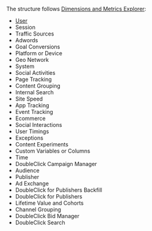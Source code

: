 The structure follows [Dimensions and Metrics Explorer](https://developers.google.com/analytics/devguides/reporting/core/dimsmets):
 * [User](user.md)
 * Session
 * Traffic Sources
 * Adwords
 * Goal Conversions
 * Platform or Device
 * Geo Network
 * System
 * Social Activities
 * Page Tracking
 * Content Grouping
 * Internal Search
 * Site Speed
 * App Tracking
 * Event Tracking
 * Ecommerce
 * Social Interactions
 * User Timings
 * Exceptions
 * Content Experiments
 * Custom Variables or Columns
 * Time
 * DoubleClick Campaign Manager
 * Audience
 * Publisher
 * Ad Exchange
 * DoubleClick for Publishers Backfill
 * DoubleClick for Publishers
 * Lifetime Value and Cohorts
 * Channel Grouping
 * DoubleClick Bid Manager
 * DoubleClick Search
